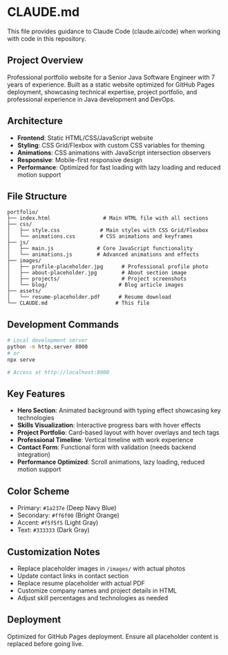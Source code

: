 # CLAUDE.md

This file provides guidance to Claude Code (claude.ai/code) when working with code in this repository.

## Project Overview

Professional portfolio website for a Senior Java Software Engineer with 7 years of experience. Built as a static website optimized for GitHub Pages deployment, showcasing technical expertise, project portfolio, and professional experience in Java development and DevOps.

## Architecture

- **Frontend**: Static HTML/CSS/JavaScript website
- **Styling**: CSS Grid/Flexbox with custom CSS variables for theming
- **Animations**: CSS animations with JavaScript intersection observers
- **Responsive**: Mobile-first responsive design
- **Performance**: Optimized for fast loading with lazy loading and reduced motion support

## File Structure

```
portfolio/
├── index.html                 # Main HTML file with all sections
├── css/
│   ├── style.css             # Main styles with CSS Grid/Flexbox
│   └── animations.css        # CSS animations and keyframes
├── js/
│   ├── main.js              # Core JavaScript functionality
│   └── animations.js        # Advanced animations and effects
├── images/
│   ├── profile-placeholder.jpg      # Professional profile photo
│   ├── about-placeholder.jpg        # About section image
│   ├── projects/                    # Project screenshots
│   └── blog/                       # Blog article images
├── assets/
│   └── resume-placeholder.pdf      # Resume download
└── CLAUDE.md                      # This file
```

## Development Commands

```bash
# Local development server
python -m http.server 8000
# or
npx serve

# Access at http://localhost:8000
```

## Key Features

- **Hero Section**: Animated background with typing effect showcasing key technologies
- **Skills Visualization**: Interactive progress bars with hover effects
- **Project Portfolio**: Card-based layout with hover overlays and tech tags
- **Professional Timeline**: Vertical timeline with work experience
- **Contact Form**: Functional form with validation (needs backend integration)
- **Performance Optimized**: Scroll animations, lazy loading, reduced motion support

## Color Scheme

- Primary: `#1a237e` (Deep Navy Blue)
- Secondary: `#ff6f00` (Bright Orange) 
- Accent: `#f5f5f5` (Light Gray)
- Text: `#333333` (Dark Gray)

## Customization Notes

- Replace placeholder images in `/images/` with actual photos
- Update contact links in contact section
- Replace resume placeholder with actual PDF
- Customize company names and project details in HTML
- Adjust skill percentages and technologies as needed

## Deployment

Optimized for GitHub Pages deployment. Ensure all placeholder content is replaced before going live.
